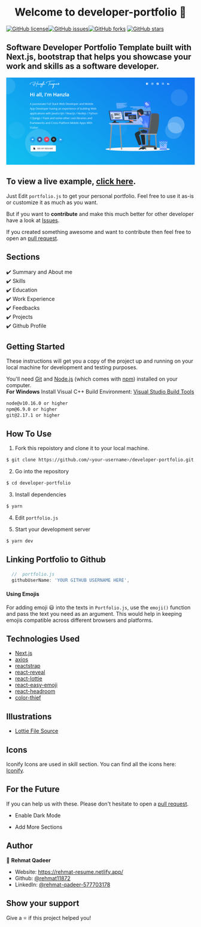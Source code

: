 <h1 align="center">Welcome to developer-portfolio 👋</h1>
<a href="https://github.com/rehmat11872/Next_portfolio/blob/main/LICENSE"><img alt="GitHub license" src="https://img.shields.io/github/license/rehmat11872/Next_portfolio"></a><a href="https://github.com/rehmat11872/Next_portfolio/issues"><img alt="GitHub issues" src="https://img.shields.io/github/issues/rehmat11872/Next_portfolio"></a><a href="https://github.com/rehmat11872/Next_portfolio/network"><img alt="GitHub forks" src="https://img.shields.io/github/forks/rehmat11872/Next_portfolio"></a> <a href="https://github.com/rehmat11872/Next_portfolio/stargazers"><img alt="GitHub stars" src="https://img.shields.io/github/stars/rehmat11872/Next_portfolio"></a>

## Software Developer Portfolio Template built with Next.js, bootstrap that helps you showcase your work and skills as a software developer.

<p align="center">
  <kbd>
    <img src="https://github.com/rehmat11872/Next_portfolio/blob/master/picture.PNG"></img>
  </kbd>
</p>

## To view a live example, **[click here]('https://rehmat-resume.netlify.app/)**.

Just Edit `portfolio.js` to get your personal portfolio. Feel free to use it as-is or customize it as much as you want.

But if you want to **contribute** and make this much better for other developer have a look at [Issues](https://github.com/rehmat11872/Next_portfolio/issues).

If you created something awesome and want to contribute then feel free to open an [pull request](https://github.com/rehmat11872/Next_portfolio/pulls).

## Sections

✔️ Summary and About me\
✔️ Skills\
✔️ Education\
✔️ Work Experience\
✔️ Feedbacks\
✔️ Projects\
✔️ Github Profile

## Getting Started

These instructions will get you a copy of the project up and running on your local machine for development and testing purposes.

You'll need [Git](https://git-scm.com) and [Node.js](https://nodejs.org/en/download/) (which comes with [npm](http://npmjs.com)) installed on your computer.
<br>
**For Windows** Install Visual C++ Build Environment: [Visual Studio Build Tools](https://visualstudio.microsoft.com/thank-you-downloading-visual-studio/?sku=BuildTools) 

```
node@v10.16.0 or higher
npm@6.9.0 or higher
git@2.17.1 or higher
```

## How To Use

1. Fork this repoistory and clone it to your local machine.

```bash
$ git clone https://github.com/<your-username>/developer-portfolio.git
```

2. Go into the repository

```bash
$ cd developer-portfolio
```

3. Install dependencies

```bash
$ yarn
```

4. Edit `portfolio.js`

5. Start your development server

```bash
$ yarn dev
```

## Linking Portfolio to Github

```javascript
  //  portfolio.js
  githubUserName: 'YOUR GITHUB USERNAME HERE',
```

#### Using Emojis

For adding emoji 😃 into the texts in `Portfolio.js`, use the `emoji()` function and pass the text you need as an argument. This would help in keeping emojis compatible across different browsers and platforms.

## Technologies Used

- [Next.js](https://nextjs.org/)
- [axios](https://www.npmjs.com/package/axios)
- [reactstrap](https://reactstrap.github.io/)
- [react-reveal](https://www.react-reveal.com/)
- [react-lottie](https://www.npmjs.com/package/react-lottie)
- [react-easy-emoji](https://github.com/appfigures/react-easy-emoji)
- [react-headroom](https://github.com/KyleAMathews/react-headroom)
- [color-thief](https://github.com/lokesh/color-thief)

## Illustrations

- [Lottie File Source](https://lottiefiles.com)

## Icons

Iconify Icons are used in skill section. You can find all the icons here: [Iconify](https://icon-sets.iconify.design/).

## For the Future

If you can help us with these. Please don't hesitate to open a [pull request](https://github.com/rehmat11872/Next_portfolio/pull).

- Enable Dark Mode

- Add More Sections

## Author

👤 **Rehmat Qadeer**

- Website: https://rehmat-resume.netlify.app/
- Github: [@rehmat11872](https://github.com/rehmat11872)
- LinkedIn: [@rehmat-qadeer-577703178](https://www.linkedin.com/in/rehmat-qadeer-577703178)

## Show your support

Give a ⭐️ if this project helped you!
